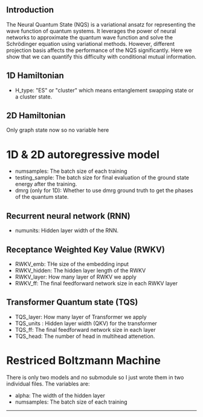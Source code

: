
## Introduction

The Neural Quantum State (NQS) is a variational ansatz for representing the wave function of quantum systems. It leverages the power of neural networks to approximate the quantum wave function and solve the Schrödinger equation using variational methods. However, different projection basis affects the performance of the NQS significantly. Here we show that we can quantify this difficulty with conditional mutual information.

## 1D Hamiltonian 

- H_type: "ES" or "cluster" which means entanglement swapping state or a cluster state.

## 2D Hamiltonian

Only graph state now so no variable here

# 1D & 2D autoregressive model
- numsamples: The batch size of each training
- testing_sample: The batch size for final evaluation of the ground state energy after the training. 
- dmrg (only for 1D): Whether to use dmrg ground truth to get the phases of the quantum state.
## Recurrent neural network (RNN)
- numunits: Hidden layer width of the RNN.
## Receptance Weighted Key Value (RWKV)
- RWKV_emb: THe size of the embedding input
- RWKV_hidden: The hidden layer length of the RWKV
- RWKV_layer: How many layer of RWKV we apply
- RWKV_ff: The final feedforward network size in each RWKV layer
## Transformer Quantum state (TQS)
- TQS_layer: How many layer of Transformer we apply
- TQS_units : Hidden layer width (QKV) for the transformer
- TQS_ff: The final feedforward network size in each layer
- TQS_head: The number of head in multihead attenetion.

# Restriced Boltzmann Machine
There is only two models and no submodule so I just wrote them in two individual files. The variables are:
- alpha: The width of the hidden layer
- numsamples: The batch size of each training
---
